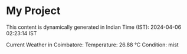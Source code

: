# My Project

This content is dynamically generated in Indian Time (IST): 2024-04-06 02:23:14 IST


Current Weather in Coimbatore:
Temperature: 26.88 °C
Condition: mist
